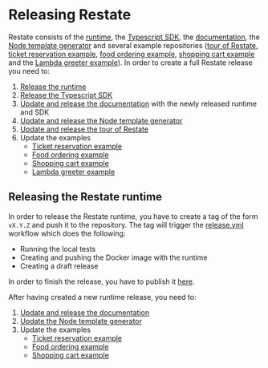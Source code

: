 # Releasing Restate

Restate consists of the [runtime](https://github.com/restatedev/restate), the [Typescript SDK](https://github.com/restatedev/sdk-typescript), the [documentation](https://github.com/restatedev/documentation), the [Node template generator](https://github.com/restatedev/node-template-generator) and several example repositories ([tour of Restate](https://github.com/restatedev/tour-of-restate-typescript), [ticket reservation example](https://github.com/restatedev/example-ticket-reservation-system), [food ordering example](https://github.com/restatedev/example-food-ordering), [shopping cart example](https://github.com/restatedev/example-shopping-cart-typescript) and the [Lambda greeter example](https://github.com/restatedev/example-lambda-ts-greeter)).
In order to create a full Restate release you need to:

1. [Release the runtime](#releasing-the-restate-runtime)
2. [Release the Typescript SDK](https://github.com/restatedev/sdk-typescript#releasing-the-package)
3. [Update and release the documentation](https://github.com/restatedev/documentation#releasing-the-documentation) with the newly released runtime and SDK
4. [Update and release the Node template generator](https://github.com/restatedev/node-template-generator#releasing)
5. [Update and release the tour of Restate](https://github.com/restatedev/tour-of-restate-typescript#releasing)
6. Update the examples
   * [Ticket reservation example](https://github.com/restatedev/example-ticket-reservation-system#releasing)
   * [Food ordering example](https://github.com/restatedev/example-food-ordering#releasing)
   * [Shopping cart example](https://github.com/restatedev/example-shopping-cart-typescript#releasing)
   * [Lambda greeter example](https://github.com/restatedev/example-lambda-ts-greeter#upgrading-the-sdk)

## Releasing the Restate runtime

In order to release the Restate runtime, you have to create a tag of the form `vX.Y.Z` and push it to the repository.
The tag will trigger the [release.yml](/.github/workflows/release.yml) workflow which does the following:

* Running the local tests
* Creating and pushing the Docker image with the runtime
* Creating a draft release

In order to finish the release, you have to publish it [here](https://github.com/restatedev/restate/releases).

After having created a new runtime release, you need to:

1. [Update and release the documentation](https://github.com/restatedev/documentation#upgrading-restate-runtime-version)
2. [Update the Node template generator](https://github.com/restatedev/node-template-generator#upgrading-restate-runtime)
3. Update the examples
   * [Ticket reservation example](https://github.com/restatedev/example-ticket-reservation-system#upgrading-restate-runtime)
   * [Food ordering example](https://github.com/restatedev/example-food-ordering#upgrading-the-restate-runtime)
   * [Shopping cart example](https://github.com/restatedev/example-shopping-cart-typescript#upgrading-restate-runtime)

